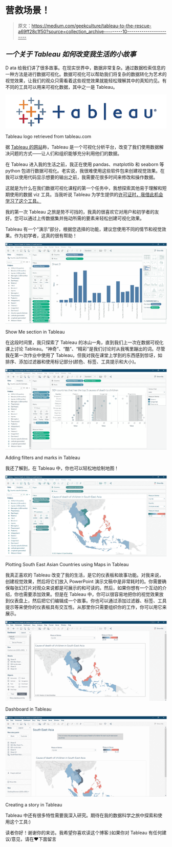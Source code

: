 # 营救场景！

> 原文：<https://medium.com/geekculture/tableau-to-the-rescue-a69ff28c1f50?source=collection_archive---------10----------------------->

## *一个关于 Tableau 如何改变我生活的小故事*

D ata 给我们讲了很多故事。在现实世界中，数据非常复杂。通过数据检索信息的一种方法是进行数据可视化。数据可视化可以帮助我们将复杂的数据转化为艺术的视觉效果，让我们的观众只需看着这些视觉效果就能轻松理解其中的真知灼见。有不同的工具可以用来可视化数据，其中之一是 Tableau。

![](img/928a0bcc003563190959720892827975.png)

Tableau logo retrieved from tableau.com

据 [Tableau 的网站](https://www.tableau.com/why-tableau/what-is-tableau)称，Tableau 是一个可视化分析平台，改变了我们使用数据解决问题的方式——让人们和组织能够充分利用他们的数据。

在 Tableau 进入我的生活之前，我正在使用 pandas、matplotlib 和 seaborn 等 python 包进行数据可视化。老实说，我很难使用这些软件包来创建视觉效果。在我可以使用代码显示想要的输出之前，我需要花很多时间来修改和操作数据。

这就是为什么在我们数据可视化课程的第一个任务中，我想探索其他易于理解和短期使用的数据 viz 工具。当我听说 Tableau 为学生提供的[许可证时，我借此机会学习了这个工具。](https://www.tableau.com/academic/students)

我的第一次 Tableau 之旅是势不可挡的，我真的很喜欢它对用户和初学者的友好。您可以通过上传数据集并拖动所需的要素来轻松创建可视化效果。

Tableau 有一个“演示”部分，根据您选择的功能，建议您使用不同的情节和视觉效果。作为初学者，这真的很有帮助！

![](img/ed7c61e55fe4c53ddfff15243d910d2e.png)

Show Me section in Tableau

在这段时间里，我只探索了 Tableau 的冰山一角，直到我们上一次在数据可视化课上讨论 Tableau。“神奇”、“酷”、“精彩”是我们讨论时从我嘴里蹦出的词。尽管我在第一次作业中使用了 Tableau，但我对我在课堂上学到的东西感到惊讶，如排序、添加过滤器和使用标记部分(颜色、标签、工具提示和大小)。

![](img/8479d3d09d896c5f1413645bf9eb92ce.png)

Adding filters and marks in Tableau

我还了解到，在 Tableau 中，你也可以轻松地绘制地图！

![](img/f8690a9388bfe3b49aaee898cb7e6bcb.png)

Plotting South East Asian Countries using Maps in Tableau

我真正喜欢的 Tableau 改变了我的生活，是它的仪表板和故事功能。对我来说，创建视觉效果，然后将它们放入 PowerPoint 演示文稿中是非常耗时的。你需要确保每张幻灯片对观众来说都是可展示的和可读的。然后，如果你想有一个互动的介绍，你也需要添加效果。但是在 Tableau 中，你可以很容易地把你的视觉效果放到仪表盘上，然后把它们编辑成一个故事。你也可以通过添加过滤器、标签、工具提示等来使你的仪表板具有交互性。从那里你只需要组织你的工作，你可以用它来展示。

![](img/449350644d9fbb99a3a958c5d59529f2.png)

Dashboard in Tableau

![](img/2a82a0d903fda2f70eab48a7d679a9e2.png)

Creating a story in Tableau

Tableau 中还有很多特性需要我深入研究。期待在我的数据科学之旅中探索和使用这个工具:)

读者你好！谢谢你的来访。我希望你喜欢读这个博客:)如果你对 Tableau 有任何建议/意见，请在❤下面留言